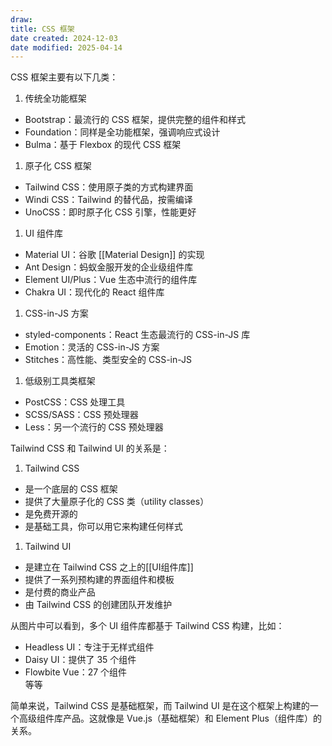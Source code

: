 ```yaml
---
draw:
title: CSS 框架
date created: 2024-12-03
date modified: 2025-04-14
---
```


CSS 框架主要有以下几类：

1. 传统全功能框架
- Bootstrap：最流行的 CSS 框架，提供完整的组件和样式
- Foundation：同样是全功能框架，强调响应式设计
- Bulma：基于 Flexbox 的现代 CSS 框架

1. 原子化 CSS 框架
- Tailwind CSS：使用原子类的方式构建界面
- Windi CSS：Tailwind 的替代品，按需编译
- UnoCSS：即时原子化 CSS 引擎，性能更好

1. UI 组件库
- Material UI：谷歌 [[Material Design]] 的实现
- Ant Design：蚂蚁金服开发的企业级组件库
- Element UI/Plus：Vue 生态中流行的组件库
- Chakra UI：现代化的 React 组件库

1. CSS-in-JS 方案
- styled-components：React 生态最流行的 CSS-in-JS 库
- Emotion：灵活的 CSS-in-JS 方案
- Stitches：高性能、类型安全的 CSS-in-JS

1. 低级别工具类框架
- PostCSS：CSS 处理工具
- SCSS/SASS：CSS 预处理器
- Less：另一个流行的 CSS 预处理器

Tailwind CSS 和 Tailwind UI 的关系是：

1. Tailwind CSS
- 是一个底层的 CSS 框架
- 提供了大量原子化的 CSS 类（utility classes）
- 是免费开源的
- 是基础工具，你可以用它来构建任何样式

1. Tailwind UI
- 是建立在 Tailwind CSS 之上的[[UI组件库]]
- 提供了一系列预构建的界面组件和模板
- 是付费的商业产品
- 由 Tailwind CSS 的创建团队开发维护

从图片中可以看到，多个 UI 组件库都基于 Tailwind CSS 构建，比如：

- Headless UI：专注于无样式组件
- Daisy UI：提供了 35 个组件
- Flowbite Vue：27 个组件  
等等

简单来说，Tailwind CSS 是基础框架，而 Tailwind UI 是在这个框架上构建的一个高级组件库产品。这就像是 Vue.js（基础框架）和 Element Plus（组件库）的关系。
